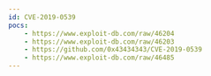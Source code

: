 ```yaml
---
id: CVE-2019-0539
pocs:
    - https://www.exploit-db.com/raw/46204
    - https://www.exploit-db.com/raw/46203
    - https://github.com/0x43434343/CVE-2019-0539
    - https://www.exploit-db.com/raw/46485
---
```

